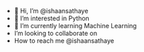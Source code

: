 - 👋 Hi, I’m @ishaansathaye
- 👀 I’m interested in Python
- 🌱 I’m currently learning Machine Learning
- I’m looking to collaborate on
- How to reach me @ishaansathaye

<!---
ishaansathaye/ishaansathaye is a ✨ special ✨ repository because its `README.md` (this file) appears on your GitHub profile.
You can click the Preview link to take a look at your changes.
--->
